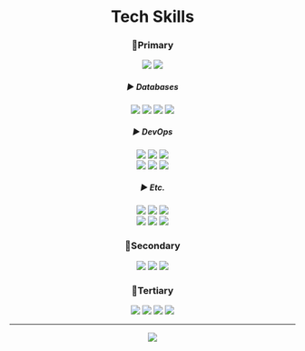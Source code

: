 <div align="center">

# Tech Skills

### 🥇Primary
<div> 
  <img src="https://img.shields.io/badge/Java-007396?style=flat&logo=OpenJDK&logoColor=white"/> 
<!--   <img src="https://img.shields.io/badge/Kotlin-7F52FF?style=flat&logo=kotlin&logoColor=white">  -->
  <img src="https://img.shields.io/badge/Spring-6DB33F?style=flat&logo=spring&logoColor=white"> 
</div>

##### ▶️ Databases
<div> 
  <img src="https://img.shields.io/badge/MySQL-4479A1?style=flat&logo=mysql&logoColor=white"> 
  <img src="https://img.shields.io/badge/PostgreSQL-4169E1?style=flat&logo=PostgreSQL&logoColor=white"/> 
  <img src="https://img.shields.io/badge/MongoDB-47A248?style=flat&logo=MongoDB&logoColor=white"> 
  <img src="https://img.shields.io/badge/Redis-DC382D?style=flat&logo=redis&logoColor=white"> 
</div>

##### ▶️ DevOps
<div> 
  <img src="https://img.shields.io/badge/Kubernetes-326ce5?style=flat&logo=kubernetes&logoColor=white"> 
  <img src="https://img.shields.io/badge/Docker-2496ED?style=flat&logo=Docker&logoColor=white"/> 
  <img src="https://img.shields.io/badge/Jenkins-D24939?style=flat&logo=jenkins&logoColor=white"/> 
</div>
<div> 
  <img src="https://img.shields.io/badge/AWS EC2-FF9900?style=flat&logo=amazonec2&logoColor=white"/> 
  <img src="https://img.shields.io/badge/AWS S3-569A31?style=flat&logo=amazons3&logoColor=white"/> 
  <img src="https://img.shields.io/badge/AWS RDS-527FFF?style=flat&logo=amazonrds&logoColor=white"> 
</div>
  
##### ▶️ Etc.
<div> 
  <img src="https://img.shields.io/badge/Prometheus-E6522C?style=flat&logo=prometheus&logoColor=white"> 
  <img src="https://img.shields.io/badge/Grafana-F46800?style=flat&logo=grafana&logoColor=white"> 
  <img src="https://img.shields.io/badge/RabbitMQ-FF6600?style=flat&logo=rabbitmq&logoColor=white"/> 
  <!--<img src="https://img.shields.io/badge/Kafka-231F20?style=flat&logo=apachekafka&logoColor=white"> -->
</div>
<div>
  <img src="https://img.shields.io/badge/Elasticsearch-005571?style=flat&logo=elasticsearch&logoColor=white"> 
  <img src="https://img.shields.io/badge/Logstash-005571?style=flat&logo=logstash&logoColor=white"/> 
  <img src="https://img.shields.io/badge/Kibana-005571?style=flat&logo=kibana&logoColor=white"/> 
</div>

### 🥈Secondary
<div> 
  <img src="https://img.shields.io/badge/Javascript-F7DF1E?style=flat&logo=javascript&logoColor=black"> 
  <img src="https://img.shields.io/badge/Node.js-339933?style=flat&logo=node.js&logoColor=white"> 
  <!--<img src="https://img.shields.io/badge/NestJS-E0234E?style=flat&logo=nestjs&logoColor=white"> -->
  <img src="https://img.shields.io/badge/Express-000000?style=flat&logo=express&logoColor=white"> 
</div>

### 🥉Tertiary
<div>
  <img src="https://img.shields.io/badge/Typescript-3178C6?style=flat&logo=typescript&logoColor=white"> 
  <img src="https://img.shields.io/badge/React-61DAFB?style=flat&logo=react&logoColor=black"> 
  <img src="https://img.shields.io/badge/Next.js-000000?style=flat&logo=next.js&logoColor=white"> 
  <img src="https://img.shields.io/badge/Figma-F24E1E?style=flat&logo=figma&logoColor=white"> 
</div>

---

<img src="https://img.shields.io/badge/-000000?style=flat&logo=apple&logoColor=white">

<!--![header](https://capsule-render.vercel.app/api?type=waving&color=0:EEEEEE,100:99ccff&text=Lee%20Joon%20Yeong👋&animation=twinkling&fontSize=40&fontAlign=50&fontAlignY=30&height=150&desc=Back-end%20Engineer&descAlign=60&descAlignY=50)-->
<!--[![trophy](https://github-profile-trophy.vercel.app/?username=given02&row=1&column=6)](https://github.com/ryo-ma/github-profile-trophy)-->
<!--[![Solved.ac Profile](http://mazassumnida.wtf/api/generate_badge?boj=given02)](https://solved.ac/profile/given02)-->
<!--![footer](https://capsule-render.vercel.app/api?type=waving&color=color=0:EEEEEE,100:99ccff&height=100&section=footer)-->

</div>
